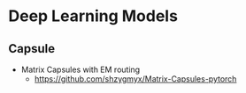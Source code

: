 # Deep Learning Models

## Capsule
- Matrix Capsules with EM routing
	- https://github.com/shzygmyx/Matrix-Capsules-pytorch